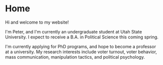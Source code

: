 # Home

Hi and welcome to my website!

I'm Peter, and I'm currently an undergraduate student at Utah State University. I expect to receive a B.A. in Political Science this coming spring.

I'm currently applying for PhD programs, and hope to become a professor at a
university. My research interests include voter turnout, voter behavior, mass
communication, manipulation tactics, and political psychology.
